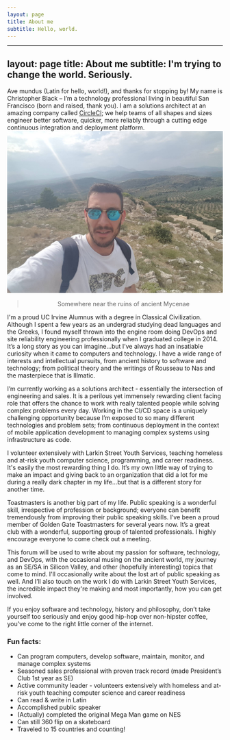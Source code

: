 ```yaml
---
layout: page
title: About me
subtitle: Hello, world.
---
```


---
layout: page
title: About me
subtitle: I'm trying to change the world. Seriously.
---

<p>Ave mundus (Latin for hello, world!), and thanks for stopping by! My name is Christopher Black – I’m a technology professional living in beautiful San Francisco (born and raised, thank you). I am a solutions architect at an amazing company called <a href="www.circleci.com">CircleCI</a>; we help teams of all shapes and sizes engineer better software, quicker, more reliably through a cutting edge continuous integration and deployment platform.

<img class="img-fluid" src="/assets/img/greece.jpg" alt="Demo Image">
<blockquote style="text-align: center">Somewhere near the ruins of ancient Mycenae</blockquote>

<p>I'm a proud UC Irvine Alumnus with a degree in Classical Civilization. Although I spent a few years as an undergrad studying dead languages and the Greeks, I found myself thrown into the engine room doing DevOps and site reliability engineering professionally when I graduated college in 2014. It’s a long story as you can imagine…but I’ve always had an insatiable curiosity when it came to computers and technology. I have a wide range of interests and intellectual pursuits, from ancient history to software and technology; from political theory and the writings of Rousseau to Nas and the masterpiece that is Illmatic.</p>

<p>I’m currently working as a solutions architect - essentially the intersection of engineering and sales. It is a perilous yet immensely rewarding client facing role that offers the chance to work with really talented people while solving complex problems every day. Working in the CI/CD space is a uniquely challenging opportunity because I’m exposed to so many different technologies and problem sets; from continuous deployment in the context of mobile application development to managing complex systems using infrastructure as code.

<p>I volunteer extensively with Larkin Street Youth Services, teaching homeless and at-risk youth computer science, programming, and career readiness. It's easily the most rewarding thing I do. It’s my own little way of trying to make an impact and giving back to an organization that did a lot for me during a really dark chapter in my life…but that is a different story for another time.</p>

<p>Toastmasters is another big part of my life. Public speaking is a wonderful skill, irrespective of profession or background; everyone can benefit tremendously from improving their public speaking skills. I’ve been a proud member of Golden Gate Toastmasters for several years now. It’s a great club with a wonderful, supporting group of talented professionals. I highly encourage everyone to come check out a meeting.</p>

<p>This forum will be used to write about my passion for software, technology, and DevOps, with the occasional musing on the ancient world, my journey as an SE/SA in Silicon Valley, and other (hopefully interesting) topics that come to mind. I'll occasionally write about the lost art of public speaking as well. And I’ll also touch on the work I do with Larkin Street Youth Services, the incredible impact they're making and most importantly, how you can get involved.</p>

<p>If you enjoy software and technology, history and philosophy, don’t take yourself too seriously and enjoy good hip-hop over non-hipster coffee, you’ve come to the right little corner of the internet.</p>

<h3>Fun facts:</h3>
<ul>
	<li>Can program computers, develop software, maintain, monitor, and manage complex systems</li>
	<li>Seasoned sales professional with proven track record (made President’s Club 1st year as SE)</li>
	<li>Active community leader - volunteers extensively with homeless and at-risk youth teaching computer science and career readiness</li>
	<li>Can read & write in Latin</li>
	<li>Accomplished public speaker</li>
	<li>(Actually) completed the original Mega Man game on NES</li>
	<li>Can still 360 flip on a skateboard</li>
	<li>Traveled to 15 countries and counting!</li>
</ul>

